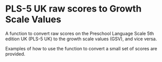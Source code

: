 # PLS-5 UK raw scores to Growth Scale Values

A function to convert raw scores on the Preschool Language Scale 5th edition UK (PLS-5 UK) to the growth scale values (GSV), and vice versa.


Examples of how to use the function to convert a small set of scores are provided. 

